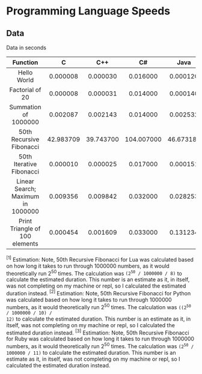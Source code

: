 # Programming Language Speeds

## Data

Data in seconds

|         Function         |     C     |   C++    |   C# |  Java     |    TypeScript     |    JavaScript    |    Lua    | Python | Ruby |
| :----------------------: | :-------: | :------: | :---: | :----------: | :-------: | :------: | :------: | :------: | :------: | 
| Hello World | 0.000008 | 0.000030 | 0.016000 | 0.000120 | 0.002000 | 0.003437 | 0.000019 | 0.000025 | 0.000010 | 
| Factorial of 20 | 0.000008 | 0.000031 | 0.014000 | 0.000140 | 0.001325 | 0.003993 | 0.000022 | 0.003623 | 0.002444 | 
| Summation of 1000000 | 0.002087 | 0.002143 | 0.014000 | 0.002532 | 0.002719 | 0.004033 | 0.004372 | 0.054200 | 0.034971 | 
| 50th Recursive Fibonacci | 42.983709 | 39.743700 | 104.007000 | 46.673188 | 77.731000 | 71.288000 | 140737488.355328<sup>[1]</sup> | 9382499.223600<sup>[2]</sup> | 102354536.985693<sup>[3]</sup> | 
| 50th Iterative Fibonacci | 0.000010 | 0.000025 | 0.017000 | 0.000151 | 0.000131 | 0.000089 | 0.000031 | 0.000078 | 0.000034 | 
| Linear Search; Maximum in 1000000 | 0.009356 | 0.009842 | 0.032000 | 0.028253 | 0.033965 | 0.035999 | 0.083719 | 0.998265 | 0.173740 | 
| Print Triangle of 100 elements | 0.000454 | 0.001609 | 0.033000 | 0.131234 | 0.034649 | 0.026301 | 0.002680 | 0.014127 | 0.002308 | 

<sup>[1]</sup> Estimation: Note, 50th Recursive Fibonacci for Lua was calculated based on how long it takes to run through 1000000 numbers, as it would theoretically run 2<sup>50</sup> times. The calculation was <code>(2<sup>50</sup> / 1000000 / 8)</code> to calculate the estimated duration. This number is an estimate as it, in itself, was not completing on my machine or repl, so I calculated the estimated duration instead. </sub>
<sup>[2]</sup> Estimation: Note, 50th Recursive Fibonacci for Python was calculated based on how long it takes to run through 1000000 numbers, as it would theoretically run 2<sup>50</sup> times. The calculation was <code>((2<sup>50</sup> / 1000000 / 10) / 12)</code> to calculate the estimated duration. This number is an estimate as it, in itself, was not completing on my machine or repl, so I calculated the estimated duration instead. </sub>
<sup>[3]</sup> Estimation: Note, 50th Recursive Fibonacci for Ruby was calculated based on how long it takes to run through 1000000 numbers, as it would theoretically run 2<sup>50</sup> times. The calculation was <code>(2<sup>50</sup> / 1000000 / 11)</code> to calculate the estimated duration. This number is an estimate as it, in itself, was not completing on my machine or repl, so I calculated the estimated duration instead. </sub>